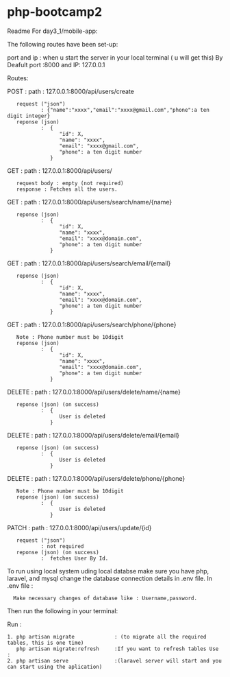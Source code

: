 # php-bootcamp2

Readme For day3_1/mobile-app:

The following routes have been set-up:

port and ip : when u start the server in your local terminal ( u will get this)
By Deafult port :8000 and IP: 127.0.0.1

Routes:

POST : path : 127.0.0.1:8000/api/users/create

       request ("json")
               : {"name":"xxxx","email":"xxxx@gmail.com","phone":a ten digit integer}
       reponse (json) 
               :  {
                     "id": X,
                     "name": "xxxx",
                     "email": "xxxx@gmail.com",
                     "phone": a ten digit number
                  }
 
GET : path : 127.0.0.1:8000/api/users/

       request body : empty (not required)
       response : Fetches all the users.
       
GET : path : 127.0.0.1:8000/api/users/search/name/{name}

       reponse (json) 
               :  {
                     "id": X,
                     "name": "xxxx",
                     "email": "xxxx@domain.com",
                     "phone": a ten digit number
                  }
                  
       
GET : path : 127.0.0.1:8000/api/users/search/email/{email}

       reponse (json) 
               :  {
                     "id": X,
                     "name": "xxxx",
                     "email": "xxxx@domain.com",
                     "phone": a ten digit number
                  }
       
GET : path : 127.0.0.1:8000/api/users/search/phone/{phone}

       Note : Phone number must be 10digit
       reponse (json) 
               :  {
                     "id": X,
                     "name": "xxxx",
                     "email": "xxxx@domain.com",
                     "phone": a ten digit number
                  }
DELETE : path : 127.0.0.1:8000/api/users/delete/name/{name}

       reponse (json) (on success)
               :  {
                     User is deleted
                  }
DELETE : path : 127.0.0.1:8000/api/users/delete/email/{email}

       reponse (json) (on success)
               :  {
                     User is deleted
                  }
DELETE : path : 127.0.0.1:8000/api/users/delete/phone/{phone}
       
       Note : Phone number must be 10digit
       reponse (json) (on success)
               :  {
                     User is deleted
                  }
PATCH : path : 127.0.0.1:8000/api/users/update/{id}

       request ("json")
               : not required
       reponse (json) (on success)
               :  fetches User By Id.
               
To run using local system uding local databse make sure you have php, laravel, and mysql change the database connection details in .env file. 
In .env file :

      Make necessary changes of database like : Username,password.

Then run the following in your terminal:

Run :
   ```
   1. php artisan migrate             : (to migrate all the required tables, this is one time)
      php artisan migrate:refresh     :If you want to refresh tables Use : 
   2. php artisan serve               :(laravel server will start and you can start using the aplication)
   ```         
       
